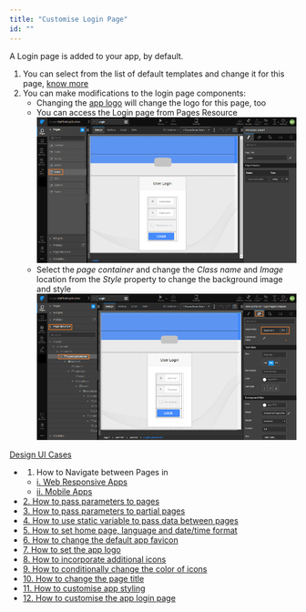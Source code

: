 ```yaml
---
title: "Customise Login Page"
id: ""
---
```


A Login page is added to your app, by default.

1. You can select from the list of default templates and change it for this page, [know more](/learn/app-development/ui-design/page-concepts/page-templates/)
2. You can make modifications to the login page components:
    - Changing the [app logo](/learn/how-tos/changing-app-logo/) will change the logo for this page, too
    - You can access the Login page from Pages Resource [![](/learn/assets/design_login-1.png)](/learn/assets/design_login-1.png)
    - Select the _page container_ and change the _Class name_ and _Image_ location from the _Style_ property to change the background image and style [![](/learn/assets/design_login_style.png)](/learn/assets/design_login_style.png)

[Design UI Cases](/learn/app-development/ui-design/use-cases-ui-design/)

- 1. How to Navigate between Pages in
    - [i. Web Responsive Apps](/learn/responsive-web/web-ui-design/#page-navigation)
    - [ii. Mobile Apps](/learn/hybrid-mobile/mobile-page-concepts/#page-navigation-actions)
- [2. How to pass parameters to pages](/learn/how-tos/passing-parameters-pages/)
- [3. How to pass parameters to partial pages](/learn/how-tos/passing-parameters-partial-page/)
- [4. How to use static variable to pass data between pages](/learn/how-tos/use-static-variable-pass-data-pages/)
- [5. How to set home page, language and date/time format](/learn/how-tos/setting-language-date-format/)
- [6. How to change the default app favicon](/learn/how-tos/changing-default-favicon/)
- [7. How to set the app logo](/learn/how-tos/changing-app-logo/)
- [8. How to incorporate additional icons](/learn/how-tos/incorporating-additional-icons/)
- [9. How to conditionally change the color of icons](/learn/how-tos/displaying-icon-color-based-upon-condition/)
- [10. How to change the page title](/learn/how-tos/changing-page-title/)
- [11. How to customise app styling](/learn/how-tos/customise-app-style/)
- [12. How to customise the app login page](/learn/how-tos/customise-login-page/)
